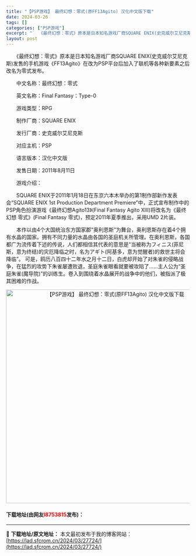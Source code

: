 ```yaml
---
title: "【PSP游戏】 最终幻想：零式(原FF13Agito) 汉化中文版下载"
date: 2024-03-26
tags: []
categories: ["PSP游戏"]
excerpt: "　　《最终幻想：零式》原本是日本知名游戏厂商SQUARE ENIX(史克威尔艾尼克斯)发售的手机游戏《FF13Agito》在改为PSP平台后加入了联机等各种新要素之后改名为零式发布。 　　中文名称：最终幻想：零式 　　英文名称：Final Fantasy：Type-0 　　游戏类型：RPG 　　制作&hellip;"
layout: post
---
```


 <p>　　《最终幻想：零式》原本是日本知名游戏厂商SQUARE ENIX(史克威尔艾尼克斯)发售的手机游戏《FF13Agito》在改为PSP平台后加入了联机等各种新要素之后改名为零式发布。</p> <p>　　中文名称：最终幻想：零式</p> <p>　　英文名称：Final Fantasy：Type-0</p> <p>　　游戏类型：RPG</p> <p>　　制作厂商：SQUARE ENIX</p> <p>　　发行厂商：史克威尔艾尼克斯</p> <p>　　对应主机：PSP</p> <p>　　语言版本：汉化中文版</p> <p>　　发售日期：2011年8月11日</p> <p>　　游戏介绍：</p> <p>　　SQUARE ENIX于2011年1月18日在东京六本木举办的第1制作部新作发表会&ldquo;SQUARE ENIX 1st Production Department Premiere&rdquo;中，正式宣布制作中的PSP角色扮演游戏《最终幻想Agito13》(Final Fantasy Agito XIII)将改名为《最终幻想 零式》(Final Fantasy 零式)，预定2011年夏季推出，采用UMD 2片装。</p> <p>　　本作以由4个大国统治东方国家郡&ldquo;奥利恩斯&rdquo;为舞台，奥利恩斯存在着4个拥有水晶的国家。拥有不同力量的水晶由各国的圣庭机关所管理。在奥利恩斯，各国都广为流传着下述的传说，人们都相信其代表的意思是&ldquo;当被称为フィニス(菲尼斯，意为终结)的灾厄降临之时，名为アギト(阿基多，意为觉醒者)的救世主将会降临&rdquo;。 可是，鸥历八百四十二年水之月十二日，白虎却开始了对朱雀的侵略战争，在猛烈的攻势下朱雀屡遭败退，圣庭朱雀眼看就要被攻陷了......主人公为&ldquo;圣庭朱雀(魔导院)&rdquo;的训练生。卷入到围绕着水晶展开的战争中的他们，被指派了极其困难的作战。</p> <p align="center"><img align="" border="0" src="https://lad.sfcrom.cn/wp-content/uploads/2024/03/20240325_6601aa8431c7f.jpg" width="584" alt="【PSP游戏】 最终幻想：零式(原FF13Agito) 汉化中文版下载" /></p> <p><h4>下载地址(由网友<font color="red">l8753815</font>发布)：</h4></p> 

---
📖 **下载地址/原文地址：** 本文最初发布于我的博客网站：[https://lad.sfcrom.cn/2024/03/27724/](https://lad.sfcrom.cn/2024/03/27724/)
